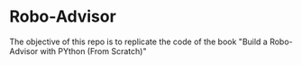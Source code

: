 # Robo-Advisor 
The objective of this repo is to replicate the code of the book "Build a Robo-Advisor with PYthon (From Scratch)"

